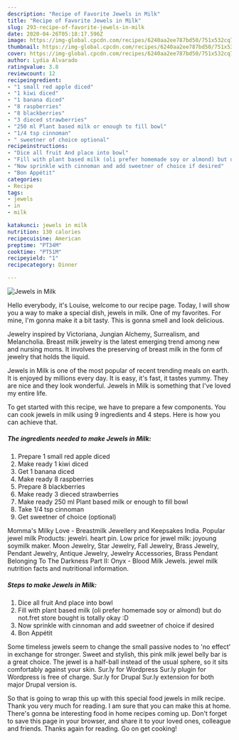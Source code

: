 ```yaml
---
description: "Recipe of Favorite Jewels in Milk"
title: "Recipe of Favorite Jewels in Milk"
slug: 293-recipe-of-favorite-jewels-in-milk
date: 2020-04-26T05:18:17.596Z
image: https://img-global.cpcdn.com/recipes/6240aa2ee787bd50/751x532cq70/jewels-in-milk-recipe-main-photo.jpg
thumbnail: https://img-global.cpcdn.com/recipes/6240aa2ee787bd50/751x532cq70/jewels-in-milk-recipe-main-photo.jpg
cover: https://img-global.cpcdn.com/recipes/6240aa2ee787bd50/751x532cq70/jewels-in-milk-recipe-main-photo.jpg
author: Lydia Alvarado
ratingvalue: 3.8
reviewcount: 12
recipeingredient:
- "1 small red apple diced"
- "1 kiwi diced"
- "1 banana diced"
- "8 raspberries"
- "8 blackberries"
- "3 dieced strawberries"
- "250 ml Plant based milk or enough to fill bowl"
- "1/4 tsp cinnoman"
- " sweetner of choice optional"
recipeinstructions:
- "Dice all fruit And place into bowl"
- "Fill with plant based milk (oli prefer homemade soy or almond) but do not.fret store bought is totally okay :D"
- "Now sprinkle with cinnoman and add sweetner of choice if desired"
- "Bon Appétit"
categories:
- Recipe
tags:
- jewels
- in
- milk

katakunci: jewels in milk 
nutrition: 130 calories
recipecuisine: American
preptime: "PT34M"
cooktime: "PT51M"
recipeyield: "1"
recipecategory: Dinner

---
```



![Jewels in Milk](https://img-global.cpcdn.com/recipes/6240aa2ee787bd50/751x532cq70/jewels-in-milk-recipe-main-photo.jpg)

Hello everybody, it's Louise, welcome to our recipe page. Today, I will show you a way to make a special dish, jewels in milk. One of my favorites. For mine, I'm gonna make it a bit tasty. This is gonna smell and look delicious.

Jewelry inspired by Victoriana, Jungian Alchemy, Surrealism, and Melancholia. Breast milk jewelry is the latest emerging trend among new and nursing moms. It involves the preserving of breast milk in the form of jewelry that holds the liquid.

Jewels in Milk is one of the most popular of recent trending meals on earth. It is enjoyed by millions every day. It is easy, it's fast, it tastes yummy. They are nice and they look wonderful. Jewels in Milk is something that I've loved my entire life.


To get started with this recipe, we have to prepare a few components. You can cook jewels in milk using 9 ingredients and 4 steps. Here is how you can achieve that.

<!--inarticleads1-->

##### The ingredients needed to make Jewels in Milk:

1. Prepare 1 small red apple diced
1. Make ready 1 kiwi diced
1. Get 1 banana diced
1. Make ready 8 raspberries
1. Prepare 8 blackberries
1. Make ready 3 dieced strawberries
1. Make ready 250 ml Plant based milk or enough to fill bowl
1. Take 1/4 tsp cinnoman
1. Get  sweetner of choice (optional)


Momma&#39;s Milky Love - Breastmilk Jewellery and Keepsakes India. Popular jewel milk Products: jewelri. heart pin. Low price for jewel milk: joyoung soymilk maker. Moon Jewelry, Star Jewelry, Fall Jewelry, Brass Jewelry, Pendant Jewelry, Antique Jewelry, Jewelry Accessories, Brass Pendant Belonging To The Darkness Part II: Onyx - Blood Milk Jewels. jewel milk nutrition facts and nutritional information. 

<!--inarticleads2-->

##### Steps to make Jewels in Milk:

1. Dice all fruit And place into bowl
1. Fill with plant based milk (oli prefer homemade soy or almond) but do not.fret store bought is totally okay :D
1. Now sprinkle with cinnoman and add sweetner of choice if desired
1. Bon Appétit


Some timeless jewels seem to change the small passive nodes to &#39;no effect&#39; in exchange for stronger. Sweet and stylish, this pink milk jewel belly bar is a great choice. The jewel is a half-ball instead of the usual sphere, so it sits comfortably against your skin. Sur.ly for Wordpress Sur.ly plugin for Wordpress is free of charge. Sur.ly for Drupal Sur.ly extension for both major Drupal version is. 

So that is going to wrap this up with this special food jewels in milk recipe. Thank you very much for reading. I am sure that you can make this at home. There's gonna be interesting food in home recipes coming up. Don't forget to save this page in your browser, and share it to your loved ones, colleague and friends. Thanks again for reading. Go on get cooking!
